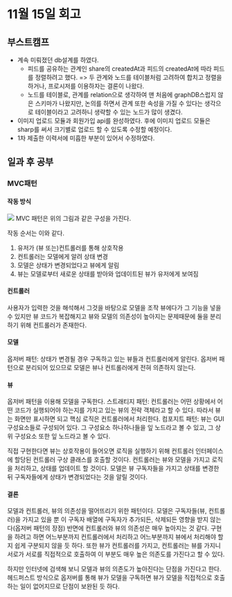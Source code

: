# 11월 15일 회고
## 부스트캠프
- 계속 미뤄졌던 db설계를 하였다.
   - 피드를 공유하는 관계인 share의 createdAt과 피드의 createdAt에 따라 피드를 정렬하려고 했다.       => 두 관계와 노드를 테이블처럼 고려하여 합치고 정렬을 하거나, 프로시저를 이용하자는 결론이 나왔다.
   - 노드를 테이블로, 관계를 relation으로 생각하여 맨 처음에 graphDB스럽지 않은 스키마가 나왔지만, 논의를 하면서 관계 또한 속성을 가질 수 있다는 생각으로 테이블이라고 고려하니 생략할 수 있는 노드가 많이 생겼다. 
- 이미지 업로드 모듈과 회원가입 api를 완성하였다. 후에 이미지 업로드 모듈은 sharp를 써서 크기별로 업로드 할 수 있도록 수정할 예정이다.
- 1차 제출한 이력서에 미흡한 부분이 있어서 수정하였다.

## 일과 후 공부
### MVC패턴
#### 작동 방식
![](https://i.imgur.com/6CZSX0J.png)
MVC 패턴은 위의 그림과 같은 구성을 가진다.

작동 순서는 이와 같다.
1. 유저가 (뷰 또는)컨트롤러를 통해 상호작용
2. 컨트롤러는 모델에게 알려 상태 변경
3. 모델은 상태가 변경되었다고 뷰에게 알림
4. 뷰는 모델로부터 새로운 상태를 받아와 업데이트된 뷰가 유저에게 보여짐

#### 컨트롤러
사용자가 입력한 것을 해석해서 그것을 바탕으로 모델을 조작
뷰에다가 그 기능을 넣을 수 있지만 뷰 코드가 복잡해지고 뷰와 모델의 의존성이 높아지는 문제때문에 둘을 분리하기 위해 컨트롤러가 존재한다.

#### 모델
옵저버 패턴: 상태가 변경될 경우 구독하고 있는 뷰들과 컨트롤러에게 알린다. 옵저버 패턴으로 분리되어 있으므로 모델은 뷰나 컨트롤러에게 전혀 의존하지 않는다.

#### 뷰
옵저버 패턴을 이용해 모델을 구독한다.
스트래티지 패턴: 컨트롤러는 어떤 상황에서 어떤 코드가 실행되어야 하는지를 가지고 있는 뷰의 전략 객체라고 할 수 있다. 따라서 뷰는 화면만 표시하면 되고 핵심 로직은 컨트롤러에서 처리한다.
컴포지트 패턴: 뷰는 GUI구성요소들로 구성되어 있다. 그 구성요소 하나하나들을 잎 노드라고 볼 수 있고, 그 상위 구성요소 또한 잎 노드라고 볼 수 있다.

직접 구현한다면
뷰는 상호작용이 들어오면 로직을 실행하기 위해 컨트롤러 인터페이스에 할당된 컨트롤러 구상 클래스를 호출할 것이다.
컨트롤러는 뷰와 모델을 가지고 로직을 처리하고, 상태를 업데이트 할 것이다.
모델은 뷰 구독자들을 가지고 상태를 변경한 뒤 구독자들에게 상태가 변경되었다는 것을 알릴 것이다.


#### 결론
모델과 컨트롤러, 뷰의 의존성을 떨어뜨리기 위한 패턴이다. 모델은 구독자들(뷰, 컨트롤러)을 가지고 있을 뿐 이 구독자 배열에 구독자가 추가되든, 삭제되든 영향을 받지 않는다(옵저버 패턴의 장점)
반면에 컨트롤러와 뷰의 의존성은 매우 높아지는 것 같다. 구현을 하려고 하면 어느부분까지 컨트롤러에서 처리하고 어느부분까지 뷰에서 처리해야 할 지 쉽게 구분되지 않을 듯 하다. 또한 뷰가 컨트롤러를 가지고, 컨트롤러는 뷰를 가지니 서로가 서로를 직접적으로 호출하여 이 부분도 매우 높은 의존도를 가진다고 할 수 있다.

하지만 인터넷에 검색해 보니 모델과 뷰의 의존도가 높아진다는 단점을 가진다고 한다. 헤드퍼스트 방식으로 옵저버를 통해 뷰가 모델을 구독하면 뷰가 모델을 직접적으로 호출하는 일이 없어지므로 단점이 보완된 듯 하다.



